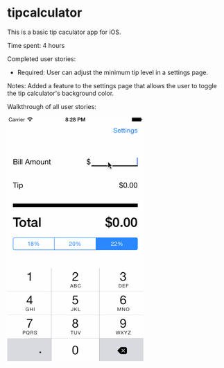 # tipcalculator
This is a basic tip caculator app for iOS.

Time spent: 4 hours

Completed user stories:
 - Required: User can adjust the minimum tip level in a settings page.

Notes: Added a feature to the settings page that allows the user to toggle the tip calculator's background color.

Walkthrough of all user stories:

![alt tag](https://github.com/mog96/tipcalculator/blob/master/Tip%20Calculator%20User%20Stories.gif)

